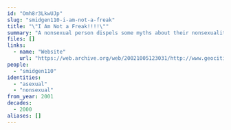 ```yaml
---
id: "Omh8r3LkwUJp"
slug: "smidgen110-i-am-not-a-freak"
title: "\"I Am Not a Freak!!!!\""
summary: "A nonsexual person dispels some myths about their nonsexuality"
files: []
links:
  - name: "Website"
    url: "https://web.archive.org/web/20021005123031/http://www.geocities.com/smidgen110/nonsexual.html"
people:
  - "smidgen110"
identities:
  - "asexual"
  - "nonsexual"
from_year: 2001
decades:
  - 2000
aliases: []
---
```

